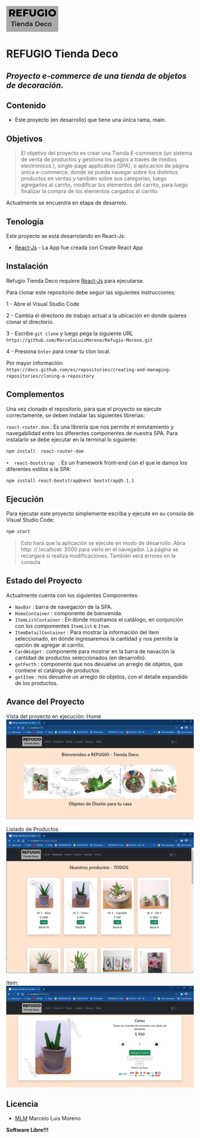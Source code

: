 ![Refugio Tienda Deco](https://github.com/MarceloLuisMoreno/Refugio-Moreno/blob/main/public/refugio.png?raw=true)
# REFUGIO Tienda Deco 
## _Proyecto e-commerce de una tienda de objetos de decoración._
## Contenido
- Este proyecto (en desarrollo) que tiene una única rama, main.

## Objetivos

> El objetivo del proyecto es crear una Tienda  E-commerce  (un sistema de venta de productos
>y gestiona los pagos a través de medios electrónicos.), single-page application (SPA), o
>aplicación de página única e-commerce, donde se pueda navegar sobre los distintos productos
>en ventas y también sobre sus categorías, luego agregarlos al carrito, modificar los elementos
>del carrito, para luego finalizar la compra de los elementos cargados al carrito.

Actualmente se encuentra en etapa de desarrolo.

## Tenología

Este proyecto se está desarrolando en React-Js:

- [React-Js](https://create-react-app.dev/) - La App fue creada con Create React App

## Instalación

Refugio Tienda Deco requiere [React-Js](https://create-react-app.dev/) para ejecutarse.

Para clonar este repositorio debe seguir las siguientes instrucciones:

1 - Abre el Visual Studio Code

2 - Cambia el directorio de trabajo actual a la ubicación en donde quieres clonar el directorio.

3 - Escribe `git clone` y luego pega la siguiente URL `https://github.com/MarceloLuisMoreno/Refugio-Moreno.git`

4 - Presiona `Enter` para crear tu clon local.

Por mayor información: `https://docs.github.com/es/repositories/creating-and-managing-repositories/cloning-a-repository`

## Complementos

Una vez clonado el repositorio, para que el proyecto se ejecute correctamente, se deben instalar las siguientes librerias:

`react-router.dom`  : Es una librería que nos permite el enrutamiento y navegabilidad entre los diferentes componentes de nuestra SPA. Para instalarlo se debe ejecutar en la terminal lo siguiente:

```sh
npm install  react-router-dom
```

`•	react-bootstrap `  : Es un framework front-end con el que le damos los diferentes estilos a la SPA:

```sh
npm install react-bootstrap@next bootstrap@5.1.1
```

## Ejecución

Para ejecutar este proyecto simplemente escriba y ejecute en su consola de Visual Studio Code:

```sh
npm start
```
>Esto hará que la aplicación se ejecute en modo de desarrollo.
>Abra http: // localhost: 3000 para verlo en el navegador.
>La página se recargará si realiza modificaciones. También verá errores en la consola

## Estado del Proyecto

Actualmente cuenta con los siguientes Componentes: 
- `NavBar` : barra de navegación de la SPA.
- `HomeContainer` : componente de bienvenida.
- `ItemListContainer` : En donde mostramos el catálogo, en conjunción con los compomentes `ItemList` e `Item`.
- `ItemDetailContainer` : Para mostrar la información del item seleccionado, en  dónde ingresaremos la cantidad y nos permite la opción de agregar al carrito.
- `CardWidget` : componente para mostrar en la barra de navación la cantidad de productos seleccionados (en desarrollo).
- `getFecth` : componente que nos devuelve un arreglo de objetos, que contiene el catálogo de productos.
- `getItem` : nos devuelve un arreglo de objetos, con el detalle expandido de los productos.

## Avance del Proyecto

Vista del proyecto en ejecución:
Home
![home](https://github.com/MarceloLuisMoreno/Refugio-Moreno/blob/main/public/assets/avanceProyecto/home.png?raw=true)

Listado de Productos
![productos](https://github.com/MarceloLuisMoreno/Refugio-Moreno/blob/main/public/assets/avanceProyecto/productos.png?raw=true)

Item:
![item](https://github.com/MarceloLuisMoreno/Refugio-Moreno/blob/main/public/assets/avanceProyecto/item.png?raw=true)

## Licencia

- [MLM](https://www.linkedin.com/in/marceloluismoreno/)
Marcelo Luis Moreno

**Software Libre!!!**

